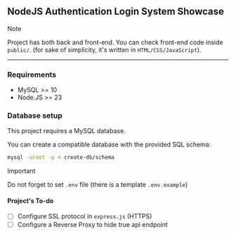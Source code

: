 ## NodeJS Authentication Login System Showcase

> [!NOTE]
> Project has both back and front-end. You can check front-end code inside `public/`.
> (for sake of simplicity, it's written in `HTML/CSS/JavaScript`).

--- 

### Requirements 

- MySQL >= 10 
- Node.JS >= 23


### Database setup 

This project requires a MySQL database. 

You can create a compatible database with the provided SQL schema: 

```bash
mysql -uroot -p < create-db/schema
```

> [!IMPORTANT]
> Do not forget to set `.env` file (there is a template `.env.example`)


#### Project's To-do

- [ ] Configure SSL protocol in `express.js` (HTTPS)
- [ ] Configure a Reverse Proxy to hide true api endpoint  
